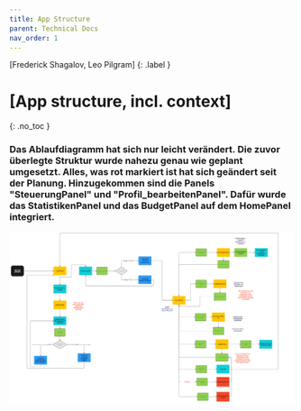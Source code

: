 ```yaml
---
title: App Structure
parent: Technical Docs
nav_order: 1
---
```


[Frederick Shagalov, Leo Pilgram]
{: .label }

# [App structure, incl. context]
{: .no_toc }



### Das Ablaufdiagramm hat sich nur leicht verändert. Die zuvor überlegte Struktur wurde nahezu genau wie geplant umgesetzt. Alles, was rot markiert ist hat sich geändert seit der Planung. Hinzugekommen sind die Panels "SteuerungPanel" und "Profil_bearbeitenPanel". Dafür wurde das StatistikenPanel und das BudgetPanel auf dem HomePanel integriert.

![Ablaufdiagramm](../assets/images/ablaufdiagramm.PNG)
</details>
